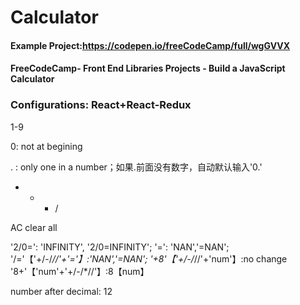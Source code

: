 # Calculator
#### Example Project:https://codepen.io/freeCodeCamp/full/wgGVVX
#### FreeCodeCamp- Front End Libraries Projects - Build a JavaScript Calculator
### Configurations: React+React-Redux

1-9

0: not at begining

. : only one in a number；如果.前面没有数字，自动默认输入'0.'

+ - * / 

AC clear all

'2/0=': 'INFINITY', '2/0=INFINITY';
'=': 'NAN','=NAN';
'/='【'+/-/*//'+'='】:'NAN','=NAN';
'+8'【'+/-/*//'+'num'】:no change
'8+'【'num'+'+/-/*//'】:8【num】


number after decimal: 12
